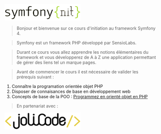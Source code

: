 ![logo symfony{nit}](docs/assets/img/logo_symfony_nit.jpg)

> Bonjour et bienvenue sur ce cours d'initiation au framework Symfony 4.

> Symfony est un framework PHP développé par SensioLabs.

> Durant ce cours vous allez apprendre les notions élémentaires du framework et vous développerez de A à Z une application permettant de gérer des liens tel un marque pages.

> Avant de commencer le cours il est nécessaire de valider les prérequis suivant :
1. Connaître la programation orientée objet PHP
2. Disposer de connaisances de base en développement web
3. Concepts de base de la POO : [Programmez en orienté objet en PHP](https://openclassrooms.com/fr/courses/1665806-programmez-en-oriente-objet-en-php)

> En partenariat avec :

![logo symfony{nit}](docs/assets/img/logo_jolicode.jpg)
